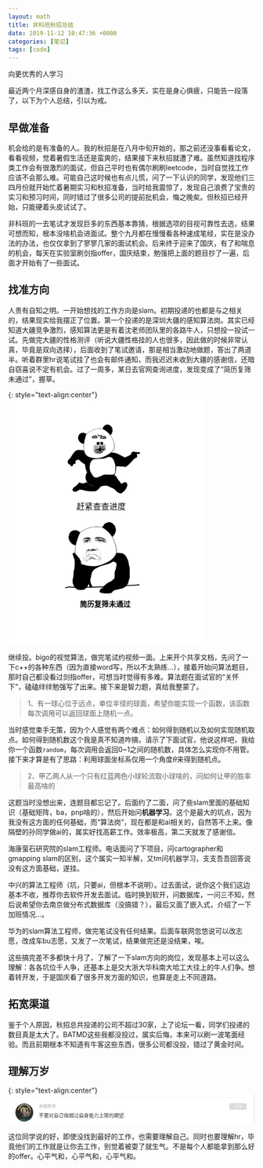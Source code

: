 ```yaml
---
layout: math
title: 非科班秋招总结
date: 2019-11-12 10:47:36 +0800
categories: [笔记]
tags: [code]
---
```


向更优秀的人学习

最近两个月深感自身的渣渣，找工作这么多天，实在是身心俱疲，只能告一段落了，以下为个人总结，引以为戒。

## 早做准备

机会给的是有准备的人。我的秋招是在八月中旬开始的，那之前还没事看看论文，看看视频，觉着暑假生活还是蛮爽的，结果接下来秋招就遭了难。虽然知道找程序类工作会有很激烈的面试，但自己平时也有偶尔刷刷leetcode，当时自觉找工作应该不会那么难。可能自己这时候也有点儿慌，问了一下认识的同学，发现他们三四月份就开始忙着暑期实习和秋招准备，当时给我震惊了，发现自己浪费了宝贵的实习和预习时间，同时错过了很多公司的提前批机会，悔之晚矣。但秋招已经开始，只能硬着头皮试试了。

非科班的一去笔试才发现巨多的东西基本靠猜，根据选项的目视可靠性去选，结果可想而知，根本没啥机会进面试。整个九月都在慢慢看各种速成笔经，实在是没办法的办法，也仅仅拿到了寥寥几家的面试机会。后来终于迎来了国庆，有了和喘息的机会，每天在实验室刷剑指offer，国庆结束，勉强把上面的题目抄了一遍，后面才开始有了一些面试。

## 找准方向

人贵有自知之明。一开始想找的工作方向是slam。初期投递的也都是与之相关的，结果现实给我摆正了位置。第一个投递的是深圳大疆的感知算法岗。其实已经知道大疆竞争激烈，感知算法更是有着沈老师团队里的各路牛人，只想投一投试一试。先做完大疆的性格测评（听说大疆性格挂的人也很多，因此做的时候非常认真，毕竟是双向选择），后面收到了笔试邀请，那是相当激动地做题，答出了两道半。听着群里hr说笔试挂了也会有邮件通知，而我迟迟未收到大疆的感谢信，还暗自窃喜说不定有机会。过了一周多，某日去官网查询进度，发现变成了“简历复筛未通过”，握草。

{: style="text-align:center"}
![握草](/images/img/recruitment/biaoqingbao1.png)

继续投。bigo的视觉算法，做完笔试约视频一面。上来开个共享文档，先问了一下c++的各种东西（因为直接word写，所以不太熟练...），接着开始问算法题目，那时自己都没看过剑指offer，可想当时觉得有多难。算法题在面试官的“关怀下”，磕磕绊绊勉强写了出来。接下来是智力题，真给我整蒙了。
> 1、有一球心位于远点，单位半径的球面，希望你能实现一个函数，该函数每次调用可以返回球面上随机一点。

当时感觉束手无策，因为个人感觉有两个难点：如何得到随机以及如何实现随机取点。如何得到随机数这个我是真不知道咋搞，请示了下面试官，他说这样吧，我给你一个函数`random`，每次调用会返回0~1之间的随机数，具体怎么实现你不用管。接下来才算是有了思路：利用球面坐标系仅用一个角度$\theta$来得到随机点。

> 2、甲乙两人从一个只有红蓝两色小球轮流取小球啥的，问如何让甲的胜率最高啥的

这题当时没想出来，连题目都忘记了。后面约了二面，问了些slam里面的基础知识（基础矩阵，ba，pnp啥的），然后开始问**机器学习**。这个是最大的坑点，因为我没有这方面的任何基础，而“算法岗”，现在都是和ai相关的，自然答不上来。像隔壁的孙同学做ai的，属实好找高薪工作。效率极高，第二天就发了感谢信。

海康萤石研究院的slam工程师。电话面问了下项目，问cartographer和gmapping slam的区别，这个属实一知半解，又tm问机器学习，支支吾吾回答说没有这方面基础，遂挂。

中兴的算法工程师（坑，只要ai，但根本不说明）。过去面试，说你这个我们这边基本不收，推荐你去软件开发去面试。临时换到软开，问数据库，一问三不知，然后说希望你去南京做分布式数据库（没搞错？），最后又面了嵌入式，介绍了一下加班情况...。

华为的slam算法工程师，做完笔试没有任何结果。后面车联网忽悠说可以改志愿，改成车bu志愿，又发了一次笔试，结果做完还是没结果，唉。

这些搞完差不多都快十月了，了解了一下slam方向的岗位，发现基本上可以这么理解：各各坑位千人争，还基本上是交大浙大华科南大哈工大往上的牛人们争。想着转开发，于是国庆看了很多开发方面的知识，也算是走上不同道路。

## 拓宽渠道

鉴于个人原因，秋招总共投递的公司不超过30家，上了论坛一看，同学们投递的数目真是太大了。BATMD这些我都没投过，属实后悔，本来可以刷一波笔面经验。而且前期根本不知道有牛客这些东西，很多公司都没投，错过了黄金时间。

## 理解万岁

{: style="text-align:center"}
![握草](/images/img/recruitment/good.png)

这位同学说的好，即使没找到最好的工作，也需要理解自己。同时也要理解hr，毕竟他们的工作就是让你去工作，别觉着被耍了就生气。不是每个人都能拿到那么好的offer。心平气和，心平气和，心平气和。